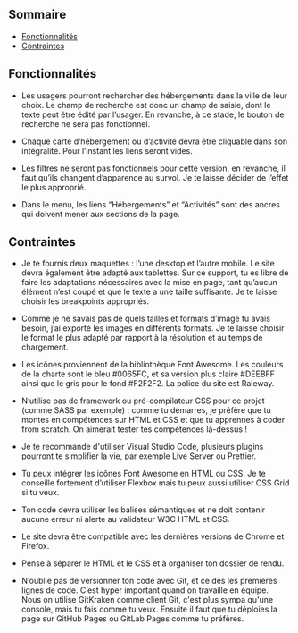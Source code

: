 ## Sommaire
* [Fonctionnalités](#Fonctionnalités)
* [Contraintes](#Contraintes)


## Fonctionnalités

* Les usagers pourront rechercher des hébergements dans la ville de leur choix. Le champ de recherche est donc un champ de saisie, dont le texte peut être édité par l’usager. 
En revanche, à ce stade, le bouton de recherche ne sera pas fonctionnel.

* Chaque carte d’hébergement ou d’activité devra être cliquable dans son intégralité. Pour l’instant les liens seront vides.

* Les filtres ne seront pas fonctionnels pour cette version, en revanche, il faut qu’ils changent d’apparence au survol. 
Je te laisse décider de l’effet le plus approprié.

* Dans le menu, les liens “Hébergements” et “Activités” sont des ancres qui doivent mener aux sections de la page.
 
## Contraintes 

* Je te fournis deux maquettes : l’une desktop et l’autre mobile. Le site devra également être adapté aux tablettes. Sur ce support, tu es libre de faire les adaptations nécessaires avec la mise en page, tant qu’aucun élément n’est coupé et que le texte a une taille suffisante. Je te laisse choisir les breakpoints appropriés.

* Comme je ne savais pas de quels tailles et formats d’image tu avais besoin, j’ai exporté les images en différents formats. Je te laisse choisir le format le plus adapté par rapport à la résolution et au temps de chargement.

* Les icônes proviennent de la bibliothèque Font Awesome. Les couleurs de la charte sont le bleu #0065FC, et sa version plus claire #DEEBFF ainsi que le gris pour le fond #F2F2F2. La police du site est Raleway.

* N’utilise pas de framework ou pré-compilateur CSS pour ce projet (comme SASS par exemple) : comme tu démarres, je préfère que tu montes en compétences sur HTML et CSS et que tu apprennes à coder from scratch. On aimerait tester tes compétences là-dessus !

* Je te recommande d'utiliser Visual Studio Code, plusieurs plugins pourront te simplifier la vie, par exemple Live Server ou Prettier.

* Tu peux intégrer les icônes Font Awesome en HTML ou CSS. Je te conseille fortement d’utiliser Flexbox mais tu peux aussi utiliser CSS Grid si tu veux.

* Ton code devra utiliser les balises sémantiques et ne doit contenir aucune erreur ni alerte au validateur W3C HTML et CSS.

* Le site devra être compatible avec les dernières versions de Chrome et Firefox.

* Pense à séparer le HTML et le CSS et à organiser ton dossier de rendu.

* N’oublie pas de versionner ton code avec Git, et ce dès les premières lignes de code. C’est hyper important quand on travaille en équipe. Nous on utilise GitKraken comme client Git, c'est plus sympa qu'une console, mais tu fais comme tu veux. Ensuite il faut que tu déploies la page sur GitHub Pages ou GitLab Pages comme tu préfères.
